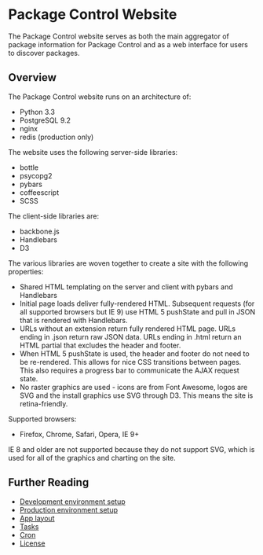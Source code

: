# Package Control Website

The Package Control website serves as both the main aggregator of package
information for Package Control and as a web interface for users to discover
packages.

## Overview

The Package Control website runs on an architecture of:

 - Python 3.3
 - PostgreSQL 9.2
 - nginx
 - redis (production only)

The website uses the following server-side libraries:

 - bottle
 - psycopg2
 - pybars
 - coffeescript
 - SCSS

The client-side libraries are:

 - backbone.js
 - Handlebars
 - D3

The various libraries are woven together to create a site with the following
properties:

 - Shared HTML templating on the server and client with pybars and Handlebars
 - Initial page loads deliver fully-rendered HTML. Subsequent requests (for
   all supported browsers but IE 9) use HTML 5 pushState and pull in JSON that
   is rendered with Handlebars.
 - URLs without an extension return fully rendered HTML page. URLs ending in
   .json return raw JSON data. URLs ending in .html return an HTML partial that
   excludes the header and footer.
 - When HTML 5 pushState is used, the header and footer do not need to be
   re-rendered. This allows for nice CSS transitions between pages. This also
   requires a progress bar to communicate the AJAX request state.
 - No raster graphics are used - icons are from Font Awesome, logos are SVG and
   the install graphics use SVG through D3. This means the site is
   retina-friendly.

Supported browsers:

 - Firefox, Chrome, Safari, Opera, IE 9+

IE 8 and older are not supported because they do not support SVG, which is used
for all of the graphics and charting on the site.

## Further Reading

 - [Development environment setup](development.md)
 - [Production environment setup](production.md)
 - [App layout](app/readme.md)
 - [Tasks](tasks.md)
 - [Cron](crontab)
 - [License](license.md)
